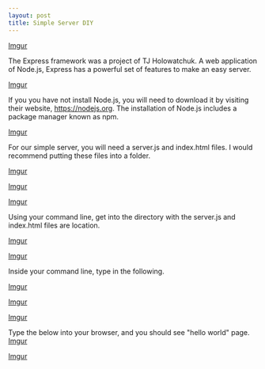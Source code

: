 ```yaml
---
layout: post
title: Simple Server DIY
---
```


[Imgur](http://i.imgur.com/zrUQ4jR.png)

The Express framework was a project of TJ Holowatchuk. A web application of Node.js, Express has a powerful set of features to make an easy server.

[Imgur](http://i.imgur.com/bVlrXbT.png)

If you you have not install Node.js, you will need to download it by visiting their website, https://nodejs.org. The installation of Node.js includes a package manager known as npm.

[Imgur](http://i.imgur.com/B493ENO.png)

For our simple server, you will need a server.js and index.html files. I would recommend putting these files into a folder.

[Imgur](http://i.imgur.com/BoNIBcV.png)

[Imgur](http://i.imgur.com/6KSMx79.png)

[Imgur](http://i.imgur.com/s3RuwiY.png)

Using your command line, get into the directory with the server.js and index.html files are location.

[Imgur](http://i.imgur.com/Gjc1hLW.png)


[Imgur](http://i.imgur.com/ZI6pWxh.png)

Inside your command line, type in the following.

[Imgur](http://i.imgur.com/fI3PizV.png)

[Imgur](http://i.imgur.com/6xdmhWd.png)

[Imgur](http://i.imgur.com/JbkF7rE.png?1)

Type the below into your browser, and you should see "hello world" page.
[Imgur](http://i.imgur.com/kfoioiv.png)

[Imgur](http://i.imgur.com/SZXujrR.png)
